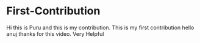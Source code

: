 # First-Contribution
Hi this is Puru and this is my contribution.
This is my first contribution
hello anuj thanks for this video. Very Helpful

